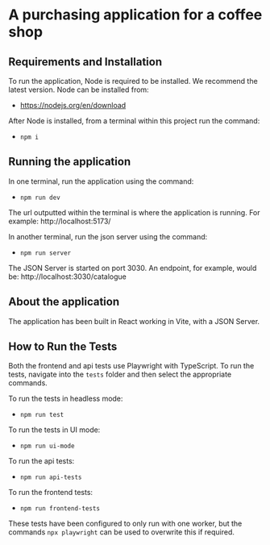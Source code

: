 # A purchasing application for a coffee shop

## Requirements and Installation

To run the application, Node is required to be installed. We recommend the latest version. Node can be installed from:

- https://nodejs.org/en/download

After Node is installed, from a terminal within this project run the command:

- `npm i`

## Running the application

In one terminal, run the application using the command:

- `npm run dev`

The url outputted within the terminal is where the application is running. For example: http://localhost:5173/

In another terminal, run the json server using the command:

- `npm run server`

The JSON Server is started on port 3030. An endpoint, for example, would be: http://localhost:3030/catalogue

## About the application

The application has been built in React working in Vite, with a JSON Server.

## How to Run the Tests

Both the frontend and api tests use Playwright with TypeScript. To run the tests, navigate into the `tests` folder and then select the appropriate commands.

To run the tests in headless mode:

- `npm run test`

To run the tests in UI mode:

- `npm run ui-mode`

To run the api tests:

- `npm run api-tests`

To run the frontend tests:

- `npm run frontend-tests`

These tests have been configured to only run with one worker, but the commands `npx playwright` can be used to overwrite this if required.
